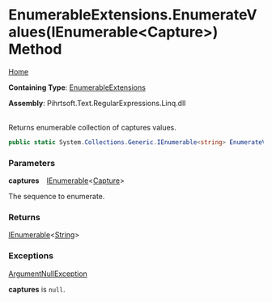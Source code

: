 # EnumerableExtensions\.EnumerateValues\(IEnumerable\<Capture>\) Method

[Home](../../../../../../../README.md)

**Containing Type**: [EnumerableExtensions](../README.md)

**Assembly**: Pihrtsoft\.Text\.RegularExpressions\.Linq\.dll

\
Returns enumerable collection of captures values\.

```csharp
public static System.Collections.Generic.IEnumerable<string> EnumerateValues(this System.Collections.Generic.IEnumerable<System.Text.RegularExpressions.Capture> captures)
```

### Parameters

**captures** &ensp; [IEnumerable](https://docs.microsoft.com/en-us/dotnet/api/system.collections.generic.ienumerable-1)\<[Capture](https://docs.microsoft.com/en-us/dotnet/api/system.text.regularexpressions.capture)>

The sequence to enumerate\.

### Returns

[IEnumerable](https://docs.microsoft.com/en-us/dotnet/api/system.collections.generic.ienumerable-1)\<[String](https://docs.microsoft.com/en-us/dotnet/api/system.string)>

### Exceptions

[ArgumentNullException](https://docs.microsoft.com/en-us/dotnet/api/system.argumentnullexception)

**captures** is `null`\.

